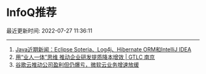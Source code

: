 # InfoQ推荐

最近更新时间: 2022-07-27 11:36:11

--- 
1. [Java近期新闻：Eclipse Soteria、Log4j、Hibernate ORM和IntelliJ IDEA](https://www.infoq.cn/article/1mogkOw652yV5IGp1pZ8) 
2. [用“业人一体”思维 推动企业研发提质降本增效 | GTLC 南京](https://www.infoq.cn/article/NjrHUDrY2RrZwQTJkYLu) 
3. [谷歌云推动公司盈利但仍爆亏，微软云业务增速放缓](https://www.infoq.cn/article/eNJhNsqP1odV7impoLlp) 
